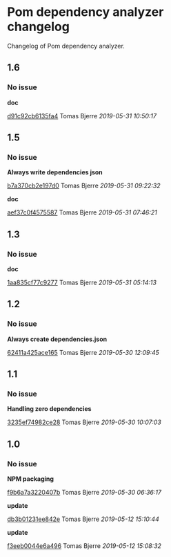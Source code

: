 
 # Pom dependency analyzer changelog

Changelog of Pom dependency analyzer.

## 1.6
### No issue

**doc**


[d91c92cb6135fa4](https://github.com/tomasbjerre/pom-dependency-analyzer/commit/d91c92cb6135fa4) Tomas Bjerre *2019-05-31 10:50:17*


## 1.5
### No issue

**Always write dependencies json**


[b7a370cb2e197d0](https://github.com/tomasbjerre/pom-dependency-analyzer/commit/b7a370cb2e197d0) Tomas Bjerre *2019-05-31 09:22:32*

**doc**


[aef37c0f4575587](https://github.com/tomasbjerre/pom-dependency-analyzer/commit/aef37c0f4575587) Tomas Bjerre *2019-05-31 07:46:21*


## 1.3
### No issue

**doc**


[1aa835cf77c9277](https://github.com/tomasbjerre/pom-dependency-analyzer/commit/1aa835cf77c9277) Tomas Bjerre *2019-05-31 05:14:13*


## 1.2
### No issue

**Always create dependencies.json**


[62411a425ace165](https://github.com/tomasbjerre/pom-dependency-analyzer/commit/62411a425ace165) Tomas Bjerre *2019-05-30 12:09:45*


## 1.1
### No issue

**Handling zero dependencies**


[3235ef74982ce28](https://github.com/tomasbjerre/pom-dependency-analyzer/commit/3235ef74982ce28) Tomas Bjerre *2019-05-30 10:07:03*


## 1.0
### No issue

**NPM packaging**


[f9b6a7a3220407b](https://github.com/tomasbjerre/pom-dependency-analyzer/commit/f9b6a7a3220407b) Tomas Bjerre *2019-05-30 06:36:17*

**update**


[db3b01231ee842e](https://github.com/tomasbjerre/pom-dependency-analyzer/commit/db3b01231ee842e) Tomas Bjerre *2019-05-12 15:10:44*

**update**


[f3eeb0044e6a496](https://github.com/tomasbjerre/pom-dependency-analyzer/commit/f3eeb0044e6a496) Tomas Bjerre *2019-05-12 15:08:32*


 